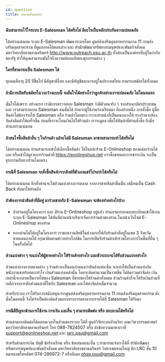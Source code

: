 ```yaml
---
id: question
title: คำถามที่พบบ่อย
---
```


#### ฉันสามารถไว้ใจระบบ E-Salesman ได้หรือไม่ มีอะไรเป็นหลักประกันความปลอดภัย

ได้อย่างแน่นอน ระบบ E-Salesman พัฒนาระบบโดย ศูนย์ส่งเสริมอุตสาหกรรมภาค 11 กรมส่งเสริมอุตสาหกรรม ที่ดูแลภาคใต้ตอนล่าง และ สำนักพัฒนาทรัพยากรมนุษย์และพันธกิจสังคม มหาวิทยาลัยสงขลานครินทร์ http://www.outreach.psu.ac.th ทั้งสองเป็นองค์กรที่อยู่ในกำกับของรัฐ ทำให้คุณสามารถมั่นใจถึงความปลอดภัยของธุรกรรมต่าง ๆ

#### ใครที่สามารถเป็น Salesman ได้

ทุกคนที่อายุ 20 ปีขึ้นไป มีสัญชาติไทย และมีบัญชีธนาคารอยู่ในประเทศไทย สามารถสมัครได้ทั้งหมด

#### ถ้ามีการเปิดรับสมัครในวงกว้างแบบนี้ จะมั่นใจได้อย่างไรว่าลูกค้าอย่างเราจะปลอดภัย ไม่โดนหลอก

มั่นใจได้เพราะ อย่างแรก เรามีการตรวจสอบ Salesman ว่ามีตัวตนจริง ๆ จากสำเนาบัตรประชาชน และ เราสามารถแบน Salesman คนนั้นได้ ถ้าหากผู้ใช้งานร้องเรียนมา อีกอย่างหนึ่ง การสั่งซื้อ ผู้ซื้อสินค้าไม่ต้องจ่ายให้ Salesman หรือ ร้านค้าโดยตรง เราจะทำหน้าที่เป็นคนกลางให้ ทางร้านจะต้องจัดส่งสินค้าให้เสร็จสิ้น ก่อนที่เราจะโอนเงินไปให้ร้านค้า เราจะดูแล เพื่อให้สินค้าที่ท่านสั่งซื้อ ถึงมือท่านอย่างแน่นอน

#### ถ้าสนใจซื้อสินค้าอื่น ๆ ในร้านค้า แม้จะไม่มี Salesman มาขายสามารถทำได้หรือไม่

ได้อย่างแน่นอน ท่านสามารถเข้าไปเลือกซื้อสินค้า ได้ในหน้าร้าน E-Onlineshop ของแต่ละร้านได้เลย หรือเข้าไปดูรายการร้านค้าที่ https://eonlineshop.net การซื้อขายและการชำระเงิน จะเป็นธุรกรรมกับทางร้านโดยตรง

#### กรณีที่ Salesman จะสั่งซื้อสินค้าจากลิงค์ที่ตัวเองแชร์ไปจะทำได้หรือไม่

ได้อย่างแน่นอน อีกทั้งท่านจะได้ส่วนแบ่งทางการตลาด จากการขายสินค้าชิ้นนั้น เสมือนเป็น Cash Back กับมาให้ท่านอีก

#### ถ้าต้องการนำสินค้าที่มีอยู่ มาร่วมขายกับ E-Salesman จะต้องทำอย่างไรบ้าง

- ถ้าท่านอยู่ในโครงการ และ มีร้าน E-Onlineshop อยู่แล้ว ท่านสามารถกดลงทะเบียนเข้าใช้งานระบบ E-Salesman ได้ทันทีผ่านหน้าบริหารจัดการร้านค้าของท่าน ในหน้าเว็บไซต์ E-Onlineshop ของท่าน

- หากท่านไม่ได้อยู่ในโครงการ เราขอสงวนสิทธิในช่วงแรกให้กับร้านค้าที่อยู่ในเขต 3 จังหวัดชายแดนภาคใต้ กรุณาติดตามข่าวอย่างใกล้ชิด ในการเปิดรับร้านค้าเข้าร่วมโครงการในพื้นที่อื่น ๆ ในครั้งถัดไป

#### ส่วนแบ่งต่าง ๆ จะแบ่งให้ผู้ขายอย่างไร ให้ร้านค้าอย่างไร และตัวระบบจะได้รับส่วนแบ่งอย่างไร

ส่วนแบ่งทางการตลาดต่าง ๆ ร้านค้าจะเป็นคนกำหนดว่าสินค้าแต่ละชิ้น จะแบ่งให้เป็นส่วนแบ่งกับพนักงานขายร้อยละเท่าไร เงินส่วนแบ่งเหล่านั้น โดยจะคิดคำนวณเป็นรายชิ้น ไม่คิดรวมค่าจัดส่ง เงินเหล่านี้จะกลายเป็นรายได้ของ Salesman ที่ขายของให้ร้านค้าทั้งหมด ส่วนร้านค้าก็จะได้รับเงินส่วนที่เหลือจากการหักส่วนแบ่งที่ให้กับ Salesman และได้ค่าจัดส่งเต็มจำนวน

สำหรับระบบ เราได้รับการสนับสนุนจากศูนย์ส่งเสริมอุตสาหกรรมภาค 11 กรมส่งเสริมอุตสาหกรรม ดังนั้นในตอนนี้ จึงไม่จำเป็นต้องคิดส่วนแบ่งทางการตลาดจากรายได้ที่ Salesman ได้รับมา

#### กรณีมีปัญหาด้านการใช้งาน การเงิน และอื่น ๆ สามารถติดต่อ หรือ สอบถามได้หรือไม่

ท่านสามารถติดต่อได้ตลอดเวลาในส่วนของระบบ ได้ที่ ศูนย์วิจัยระบบอัจฉริยะ คณะวิศวกรรมศาสตร์ มหาวิทยาลัยสงขลานครินทร์ โทร 088-7824507 หรือ ส่งข้อความมาหาเราที่ [support@eonlineshop.net](mailto:support@eonlineshop.net) และ [iarc.psu@gmail.com](mailto:iarc.psu@gmail.com)

สำหรับด้านการเงิน บัญชี ข้อร้องเรียน หรือ ข้อเสนอแนะอื่น ๆ สามารถแจ้งเราได้ที่ สำนักพัฒนาทรัพยากรมนุษย์และพันธกิจสังคม มหาวิทยาลัยสงขลานครินทร์ วิทยาเขตหาดใหญ่ ตึก LRC ชั้น 10 หมายเลขโทรศัพท์ 074-286972-7 หรืออีเมล [ohse.psu@gmail.com](mailto:ohse.psu@gmail.com)
